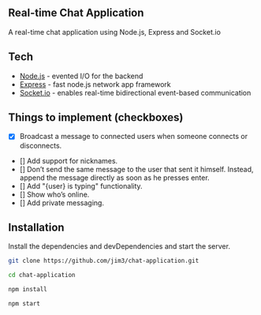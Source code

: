 ## Real-time Chat Application

A real-time chat application using Node.js, Express and Socket.io

## Tech

-   [Node.js](https://nodejs.org/en/) - evented I/O for the backend
-   [Express](https://expressjs.com/) - fast node.js network app framework
-   [Socket.io](https://socket.io/) - enables real-time bidirectional event-based communication

## Things to implement (checkboxes)

-   [x] Broadcast a message to connected users when someone connects or disconnects.
-   [] Add support for nicknames.
-   [] Don’t send the same message to the user that sent it himself. Instead, append the message directly as soon as he presses enter.
-   [] Add "{user} is typing" functionality.
-   [] Show who’s online.
-   [] Add private messaging.

## Installation

Install the dependencies and devDependencies and start the server.

```bash
git clone https://github.com/jim3/chat-application.git
```

```bash
cd chat-application
```

```bash
npm install
```

```bash
npm start
```
